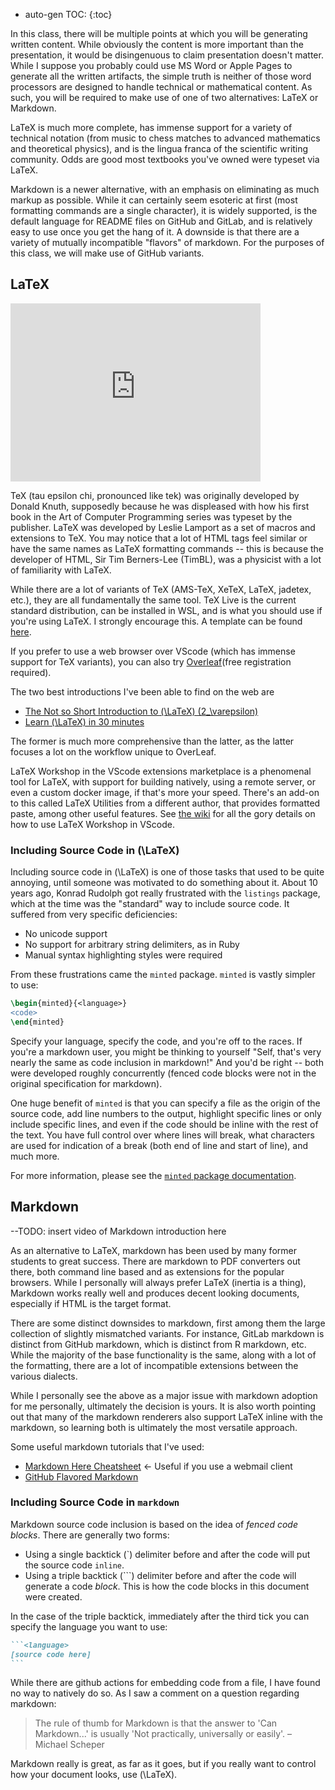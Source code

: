 * auto-gen TOC:
{:toc}

In this class, there will be multiple points at which you will be generating written content. While obviously the content is more important than the presentation, it would be disingenuous to claim presentation doesn't matter. While I suppose you probably could use MS Word or Apple Pages to generate all the written artifacts, the simple truth is neither of those word processors are designed to handle technical or mathematical content. As such, you will be required to make use of one of two alternatives: LaTeX or Markdown.

LaTeX is much more complete, has immense support for a variety of technical notation (from music to chess matches to advanced mathematics and theoretical physics), and is the lingua franca of the scientific writing community. Odds are good most textbooks you've owned were typeset via LaTeX.

Markdown is a newer alternative, with an emphasis on eliminating as much markup as possible. While it can certainly seem esoteric at first (most formatting commands are a single character), it is widely supported, is the default language for README files on GitHub and GitLab, and is relatively easy to use once you get the hang of it. A downside is that there are a variety of mutually incompatible "flavors" of markdown. For the purposes of this class, we will make use of GitHub variants.

## LaTeX

<iframe id="kaltura_player" src="https://cdnapisec.kaltura.com/p/1829851/sp/182985100/embedIframeJs/uiconf_id/44585072/partner_id/1829851?iframeembed=true&playerId=kaltura_player&entry_id=1_zdbccxo9&flashvars[streamerType]=auto&amp;flashvars[localizationCode]=en&amp;flashvars[sideBarContainer.plugin]=true&amp;flashvars[sideBarContainer.position]=left&amp;flashvars[sideBarContainer.clickToClose]=true&amp;flashvars[chapters.plugin]=true&amp;flashvars[chapters.layout]=vertical&amp;flashvars[chapters.thumbnailRotator]=false&amp;flashvars[streamSelector.plugin]=true&amp;flashvars[EmbedPlayer.SpinnerTarget]=videoHolder&amp;flashvars[dualScreen.plugin]=true&amp;flashvars[hotspots.plugin]=1&amp;flashvars[Kaltura.addCrossoriginToIframe]=true&amp;&wid=1_c1ertrum" width="400" height="285" allowfullscreen webkitallowfullscreen mozAllowFullScreen allow="autoplay *; fullscreen *; encrypted-media *" sandbox="allow-downloads allow-forms allow-same-origin allow-scripts allow-top-navigation allow-pointer-lock allow-popups allow-modals allow-orientation-lock allow-popups-to-escape-sandbox allow-presentation allow-top-navigation-by-user-activation" frameborder="0" title="Intro to Markdown"></iframe>

TeX (tau epsilon chi, pronounced like tek) was originally developed by Donald Knuth, supposedly because he was displeased with how his first book in the Art of Computer Programming series was typeset by the publisher. LaTeX was developed by Leslie Lamport as a set of macros and extensions to TeX. You may notice that a lot of HTML tags feel similar or have the same names as LaTeX formatting commands -- this is because the developer of HTML, Sir Tim Berners-Lee (TimBL), was a physicist with a lot of familiarity with LaTeX.

While there are a lot of variants of TeX (AMS-TeX, XeTeX, LaTeX, jadetex, etc.), they are all fundamentally the same tool. TeX Live is the current standard distribution, can be installed in WSL, and is what you should use if you're using LaTeX. I strongly encourage this. A template can be found [here](../assets/template.tex).

If you prefer to use a web browser over VScode (which has immense support for TeX variants), you can also try [Overleaf](https://www.overleaf.com/)(free registration required).

The two best introductions I've been able to find on the web are

- [The Not so Short Introduction to \(\LaTeX\) \(2_\varepsilon\)](https://tobi.oetiker.ch/lshort/lshort.pdf)
- [Learn \(\LaTeX\) in 30 minutes](https://www.overleaf.com/learn/latex/Learn_LaTeX_in_30_minutes)

The former is much more comprehensive than the latter, as the latter focuses a lot on the workflow unique to OverLeaf.

LaTeX Workshop in the VScode extensions marketplace is a phenomenal tool for LaTeX, with support for building natively, using a remote server, or even a custom docker image, if that's more your speed. There's an add-on to this called LaTeX Utilities from a different author, that provides formatted paste, among other useful features. See [the wiki](https://github.com/James-Yu/LaTeX-Workshop/wiki) for all the gory details on how to use LaTeX Workshop in VScode.

### Including Source Code in \(\LaTeX\)

Including source code in \(\LaTeX\) is one of those tasks that used to be quite annoying, until someone was motivated to do something about it. About 10 years ago, Konrad Rudolph got really frustrated with the `listings` package, which at the time was the "standard" way to include source code. It suffered from very specific deficiencies:

- No unicode support
- No support for arbitrary string delimiters, as in Ruby
- Manual syntax highlighting styles were required

From these frustrations came the `minted` package. `minted` is vastly simpler to use:

```latex
\begin{minted}{<language>}
<code>
\end{minted}
```

Specify your language, specify the code, and you're off to the races. If you're a markdown user, you might be thinking to yourself "Self, that's very nearly the same as code inclusion in markdown!" And you'd be right -- both were developed roughly concurrently (fenced code blocks were not in the original specification for markdown).

One huge benefit of `minted` is that you can specify a file as the origin of the source code, add line numbers to the output, highlight specific lines or only include specific lines, and even if the code should be inline with the rest of the text. You have full control over where lines will break, what characters are used for indication of a break (both end of line and start of line), and much more.

For more information, please see the [`minted` package documentation](http://tug.ctan.org/tex-archive/macros/latex/contrib/minted/minted.pdf).

## Markdown

--TODO: insert video of Markdown introduction here

As an alternative to LaTeX, markdown has been used by many former students to great success. There are markdown to PDF converters out there, both command line based and as extensions for the popular browsers. While I personally will always prefer LaTeX (inertia is a thing), Markdown works really well and produces decent looking documents, especially if HTML is the target format.

There are some distinct downsides to markdown, first among them the large collection of slightly mismatched variants. For instance, GitLab markdown is distinct from GitHub markdown, which is distinct from R markdown, etc. While the majority of the base functionality is the same, along with a lot of the formatting, there are a lot of incompatible extensions between the various dialects.

While I personally see the above as a major issue with markdown adoption for me personally, ultimately the decision is yours. It is also worth pointing out that many of the markdown renderers also support LaTeX inline with the markdown, so learning both is ultimately the most versatile approach.

Some useful markdown tutorials that I've used:

- [Markdown Here Cheatsheet](https://github.com/adam-p/markdown-here/wiki/Markdown-Here-Cheatsheet) <- Useful if you use a webmail client
- [GitHub Flavored Markdown](https://github.github.com/gfm/)

### Including Source Code in `markdown`

Markdown source code inclusion is based on the idea of *fenced code blocks*. There are generally two forms:

- Using a single backtick (\`) delimiter before and after the code will put the source code `inline`.
- Using a triple backtick (\`\`\`) delimiter before and after the code will generate a code *block*. This is how the code blocks in this document were created.

In the case of the triple backtick, immediately after the third tick you can specify the language you want to use:

````markdown
```<language>
[source code here]
```
````

While there are github actions for embedding code from a file, I have found no way to natively do so. As I saw a comment on a question regarding markdown:
>The rule of thumb for Markdown is that the answer to 'Can Markdown...' is usually 'Not practically, universally or easily'. – Michael Scheper

Markdown really is great, as far as it goes, but if you really want to control how your document looks, use \(\LaTeX\).

